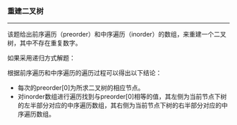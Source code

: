 ### 重建二叉树

---

该题给出前序遍历（preorder）和中序遍历（inorder）的数组，来重建一个二叉树，其中不存在重复数字。

如果采用递归方式解题：

根据前序遍历和中序遍历的遍历过程可以得出以下结论：

- 每次的preorder[0]为所求二叉树的相应节点。
- 对inorder数组进行遍历找到与preorder[0]相等的值，其左侧为当前节点下树的左半部分对应的中序遍历数组，其右侧为当前节点下树的右半部分对应的中序遍历数组。